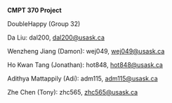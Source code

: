 **CMPT 370 Project**

DoubleHappy (Group 32)

Da Liu:
dal200, dal200@usask.ca

Wenzheng Jiang (Damon):
wej049, wej049@usask.ca

Ho Kwan Tang (Jonathan):
hot848, hot848@usask.ca

Adithya Mattappily (Adi):
adm115, adm115@usask.ca

Zhe Chen (Tony):
zhc565, zhc565@usask.ca
